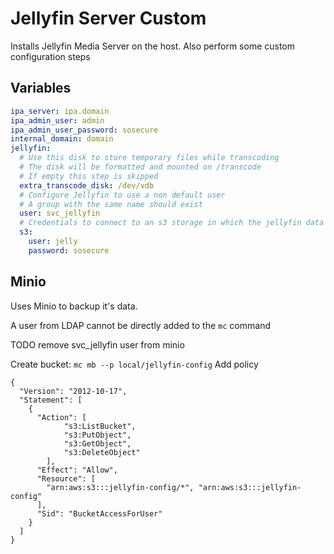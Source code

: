 # Jellyfin Server Custom

Installs Jellyfin Media Server on the host. Also perform some custom configuration steps

## Variables
```yaml
ipa_server: ipa.domain
ipa_admin_user: admin
ipa_admin_user_password: sosecure
internal_domain: domain
jellyfin:
  # Use this disk to store temporary files while transcoding
  # The disk will be formatted and mounted on /transcode
  # If empty this step is skipped
  extra_transcode_disk: /dev/vdb 
  # Configure Jellyfin to use a non default user
  # A group with the same name should exist
  user: svc_jellyfin
  # Credentials to connect to an s3 storage in which the jellyfin data can be backed up
  s3:
    user: jelly
    password: sosecure
```


## Minio
Uses Minio to backup it's data.

A user from LDAP cannot be directly added to the `mc` command

TODO remove svc_jellyfin user from minio

Create bucket: `mc mb --p local/jellyfin-config`
Add policy
```shell
{
  "Version": "2012-10-17",
  "Statement": [
    {
      "Action": [
            "s3:ListBucket",
            "s3:PutObject",
            "s3:GetObject",
            "s3:DeleteObject"
        ],
      "Effect": "Allow",
      "Resource": [
        "arn:aws:s3:::jellyfin-config/*", "arn:aws:s3:::jellyfin-config"
      ],
      "Sid": "BucketAccessForUser"
    }
  ]
}
```